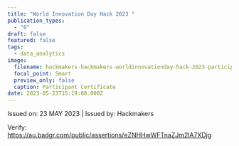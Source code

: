 ```yaml
---
title: "World Innovation Day Hack 2023 "
publication_types:
  - "0"
draft: false
featured: false
tags:
  - data_analytics
image:
  filename: hackmakers-hackmakers-worldinnovationday-hack-2023-participant-certificate-2023-05-23.png
  focal_point: Smart
  preview_only: false
  caption: Participant Certificate
date: 2023-05-23T15:19:00.000Z
---
```

I﻿ssued on: 23 MAY 2023 | Issued by: Hackmakers

V﻿erify: https://au.badgr.com/public/assertions/eZNHHwWFTnaZJm2lA7XDjg
